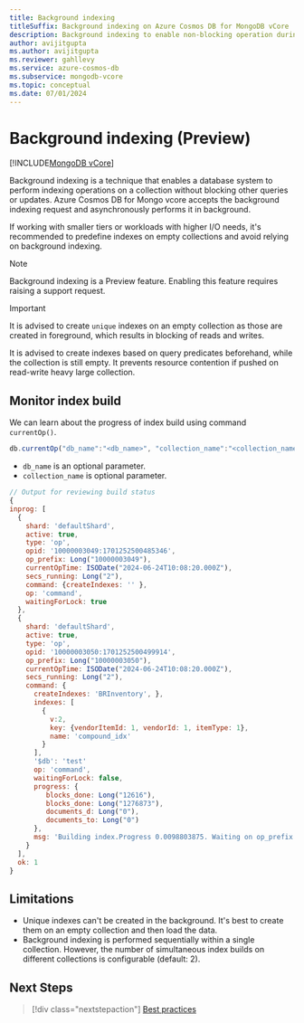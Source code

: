 ```yaml
---
title: Background indexing
titleSuffix: Background indexing on Azure Cosmos DB for MongoDB vCore
description: Background indexing to enable non-blocking operation during index creation
author: avijitgupta
ms.author: avijitgupta
ms.reviewer: gahllevy
ms.service: azure-cosmos-db
ms.subservice: mongodb-vcore
ms.topic: conceptual
ms.date: 07/01/2024
---
```


# Background indexing (Preview)

[!INCLUDE[MongoDB vCore](~/reusable-content/ce-skilling/azure/includes/cosmos-db/includes/appliesto-mongodb-vcore.md)]

Background indexing is a technique that enables a database system to perform indexing operations on a collection without blocking other queries or updates. Azure Cosmos DB for Mongo vcore accepts the background indexing request and asynchronously performs it in background.

If working with smaller tiers or workloads with higher I/O needs, it's recommended to predefine indexes on empty collections and avoid relying on background indexing.

> [!NOTE]
> Background indexing is a Preview feature. Enabling this feature requires raising a support request.

> [!IMPORTANT]
> It is advised to create `unique` indexes on an empty collection as those are created in foreground, which results in blocking of reads and writes.
>
> It is advised to create indexes based on query predicates beforehand, while the collection is still empty. It prevents resource contention if pushed on read-write heavy large collection.

## Monitor index build

We can learn about the progress of index build using command `currentOp()`.

```javascript
db.currentOp("db_name":"<db_name>", "collection_name":"<collection_name>")
```

- `db_name` is an optional parameter.
- `collection_name` is optional parameter.

```javascript
// Output for reviewing build status
{
inprog: [
  {
    shard: 'defaultShard',
    active: true,
    type: 'op',
    opid: '10000003049:1701252500485346',
    op_prefix: Long("10000003049"),
    currentOpTime: ISODate("2024-06-24T10:08:20.000Z"),
    secs_running: Long("2"),
    command: {createIndexes: '' },
    op: 'command',
    waitingForLock: true
  },
  {
    shard: 'defaultShard',
    active: true,
    type: 'op',
    opid: '10000003050:1701252500499914',
    op_prefix: Long("10000003050"),
    currentOpTime: ISODate("2024-06-24T10:08:20.000Z"),
    secs_running: Long("2"),
    command: {
      createIndexes: 'BRInventory', },
      indexes: [
        {
          v:2,
          key: {vendorItemId: 1, vendorId: 1, itemType: 1},
          name: 'compound_idx'
        }
      ],
      '$db': 'test'
      op: 'command',
      waitingForLock: false,
      progress: {
         blocks_done: Long("12616"),
         blocks_done: Long("1276873"),
         documents_d: Long("0"),
         documents_to: Long("0")
      },
      msg: 'Building index.Progress 0.0098803875. Waiting on op_prefix: 10000000000.'
    }
  ],
  ok: 1
}
```

## Limitations

- Unique indexes can't be created in the background. It's best to create them on an empty collection and then load the data.
- Background indexing is performed sequentially within a single collection. However, the number of simultaneous index builds on different collections is configurable (default: 2).

## Next Steps

> [!div class="nextstepaction"]
> [Best practices](how-to-create-indexes.md)